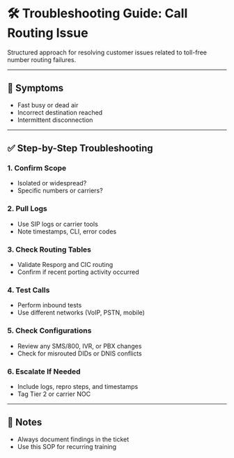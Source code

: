 # 🛠️ Troubleshooting Guide: Call Routing Issue

Structured approach for resolving customer issues related to toll-free number routing failures.

---

## 🚨 Symptoms
- Fast busy or dead air
- Incorrect destination reached
- Intermittent disconnection

---

## ✅ Step-by-Step Troubleshooting

### 1. Confirm Scope
- Isolated or widespread?
- Specific numbers or carriers?

### 2. Pull Logs
- Use SIP logs or carrier tools
- Note timestamps, CLI, error codes

### 3. Check Routing Tables
- Validate Resporg and CIC routing
- Confirm if recent porting activity occurred

### 4. Test Calls
- Perform inbound tests
- Use different networks (VoIP, PSTN, mobile)

### 5. Check Configurations
- Review any SMS/800, IVR, or PBX changes
- Check for misrouted DIDs or DNIS conflicts

### 6. Escalate If Needed
- Include logs, repro steps, and timestamps
- Tag Tier 2 or carrier NOC

---

## 📌 Notes
- Always document findings in the ticket
- Use this SOP for recurring training

